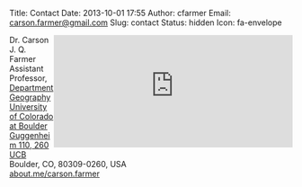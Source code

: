 Title: Contact
Date: 2013-10-01 17:55
Author: cfarmer
Email: carson.farmer@gmail.com
Slug: contact
Status: hidden
Icon: fa-envelope

<iframe width="425" height="200" frameborder="0" scrolling="no" marginheight="0" marginwidth="0"
    src="http://www.openstreetmap.org/export/embed.html?bbox=-105.3167,39.9892,-105.2316,40.0271&amp;layer=mapnik&amp;marker=40.00815750046493,-105.27417182922363"
    style="float: right;">
</iframe>

Dr. Carson J. Q. Farmer  
Assistant Professor, [Department Geography][geo]  
[University of Colorado at Boulder][uni]  
[Guggenheim 110, 260 UCB][loc]  
Boulder, CO, 80309-0260, USA  
[about.me/carson.farmer][about_me]


[about_me]: http://about.me/carson.farmer
[geo]: http://geography.colorado.edu
[uni]: http://www.colorado.edu
[loc]: http://www.openstreetmap.org/?mlat=40.0082&amp;mlon=-105.2742#map=18/40.0082/-105.2742
